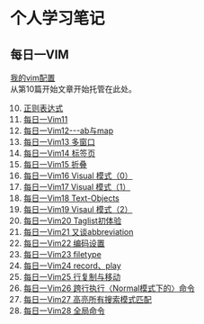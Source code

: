 ﻿个人学习笔记
========
每日一VIM
------------------------------
[我的vim配置](./one_day_one_vim/vimrc.md)  
从第10篇开始文章开始托管在此处。 
 
10. [正则表达式](./one_day_one_vim/10.md) 
11. [每日一Vim11](./one_day_one_vim/11.md)
12. [每日一Vim12---ab与map](./one_day_one_vim/12.md)
13. [每日一Vim13  多窗口](./one_day_one_vim/13.md)
14. [每日一Vim14  标签页](./one_day_one_vim/14.md)
15. [每日一Vim15 折叠](./one_day_one_vim/15折叠.md)
16. [每日一Vim16 Visual 模式（0）](./one_day_one_vim/16.md)
17. [每日一Vim17 Visual 模式（1）](./one_day_one_vim/17.md)
18. [每日一Vim18 Text-Objects](./one_day_one_vim/18.md)
19. [每日一Vim19 Visaul 模式（2）](./one_day_one_vim/19.md)
20. [每日一Vim20 Taglist初体验](./one_day_one_vim/20.md)
21. [每日一Vim21 又谈abbreviation](./one_day_one_vim/21.md)
22. [每日一Vim22 编码设置](./one_day_one_vim/22.md)
23. [每日一Vim23 filetype](./one_day_one_vim/23.md)
24. [每日一Vim24 record、play](./one_day_one_vim/24.md)
25. [每日一Vim25 行复制与移动](./one_day_one_vim/25.md)
26. [每日一Vim26 跨行执行〈Normal模式下的〉命令](./one_day_one_vim/26.md)
27. [每日一Vim27 高亮所有搜索模式匹配](./one_day_one_vim/27.md)
28. [每日一Vim28 全局命令](./one_day_one_vim/28.md)

